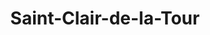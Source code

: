 ---
title: Saint-Clair-de-la-Tour
url: /saint-clair-de-la-tour/
latitude: 45.569
longitude: 5.455
---